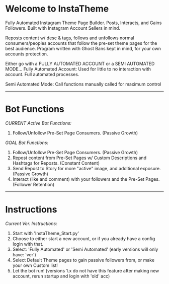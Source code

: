 # Welcome to InstaTheme
Fully Automated Instagram Theme Page Builder. Posts, Interacts, and Gains Followers. Built with Instagram Account Sellers in mind.

Reposts content w/ desc & tags, follows and unfollows normal consumers/peoples accounts that follow the pre-set theme pages for the best audience.
Program written with Ghost Bans kept in mind, for your own accounts protection.

Either go with a FULLY AUTOMATED ACCOUNT or a SEMI AUTOMATED MODE...
Fully Automated Account:
Used for little to no interaction with account. Full automated processes.

Semi Automated Mode:
Call functions manually called for maximum control

_________________________________________________________________________

# Bot Functions

*CURRENT Active Bot Functions:*
1) Follow/Unfollow Pre-Set Page Consumers. (Passive Growth)

*GOAL Bot Functions:*
1) Follow/Unfollow Pre-Set Page Consumers. (Passive Growth)
2) Repost content from Pre-Set Pages w/ Custom Descriptions and Hashtags for Reposts. (Constant Content)
3) Send Repost to Story for more "active" image, and additional exposure. (Passive Growth)
4) Interact (like and comment) with your followers and the Pre-Set Pages. (Follower Retention)

_________________________________________________________________________

# Instructions

*Current Ver. Instructions:*
1) Start with 'InstaTheme_Start.py'
2) Choose to either start a new account, or if you already have a config login with that.
3) Select: 'Fully Automated' or 'Semi Automated' (early versions will only have: 'ver')
4) Select Default Theme pages to gain passive followers from, or make your own Custom list!
5) Let the bot run! (versions 1.x do not have this feature after making new account, rerun startup and login with 'old' acc)
